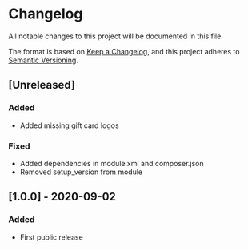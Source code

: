 # Changelog
All notable changes to this project will be documented in this file.

The format is based on [Keep a Changelog](https://keepachangelog.com/en/1.0.0/),
and this project adheres to [Semantic Versioning](https://semver.org/spec/v2.0.0.html).

## [Unreleased]
### Added
- Added missing gift card logos

### Fixed
- Added dependencies in module.xml and composer.json
- Removed setup_version from module

## [1.0.0] - 2020-09-02
### Added
- First public release

